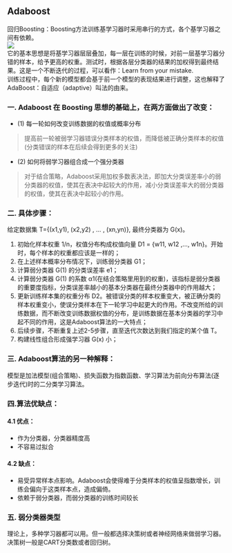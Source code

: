 ## Adaboost
回归Boosting：Boosting方法训练基学习器时采用串行的方式，各个基学习器之间有依赖。  
![](https://ae03.alicdn.com/kf/U29b89572558c473eb237adacc6ec40f1y.jpg)    
它的基本思想是将基学习器层层叠加，每一层在训练的时候，对前一层基学习器分错的样本，给予更高的权重。测试时，根据各层分类器的结果的加权得到最终结果。这是一个不断迭代的过程，可以看作：Learn from your mistake.  
训练过程中，每个新的模型都会基于前一个模型的表现结果进行调整，这也解释了AdaBoost：自适应（adaptive）叫法的由来。  

### 一. Adaboost 在 Boosting 思想的基础上，在两方面做出了改变：  
- (1) 每一轮如何改变训练数据的权值或概率分布  
> 提高前一轮被弱学习器错误分类样本的权值，而降低被正确分类样本的权值(分类错误的样本在后续会得到更多的关注)   
- (2) 如何将弱学习器组合成一个强分类器  
> 对于结合策略，Adaboost采用加权多数表决法，即加大分类误差率小的弱分类器的权值，使其在表决中起较大的作用，减小分类误差率大的弱分类器的权值，使其在表决中起较小的作用。  
> 

### 二. 具体步骤：  
给定数据集 T={(x1,y1), (x2,y2) , … , (xn,yn)}, 最终分类器为 G(x)。  
1. 初始化样本权重 1/n，权值分布构成权值向量 D1 = {w11, w12 ,…, w1n}。开始时，每个样本的权重都应该是一样的；  
2. 在上述样本概率分布情况下，训练弱分类器 G1；    
3. 计算弱分类器 G(1) 的分类误差率 e1；  
4. 计算弱分类器 G(1) 的系数 α1(在结合策略里用到的权重)，该指标是弱分类器的重要度指标，分类误差率越小的基本分类器在最终分类器中的作用越大；  
5. 更新训练样本集的权重分布 D2。被错误分类的样本权重变大，被正确分类的样本权重变小，使误分类样本在下一轮学习中起更大的作用。不改变所给的训练数据，而不断改变训练数据权值的分布，是训练数据在基本分类器的学习中起不同的作用，这是Adaboost算法的一大特点； 
6. 后续步骤，不断重复上述2-5步骤，直至迭代次数达到我们指定的某个值 T。  
7. 构建线性组合形成强学习器 G(x)
小；

### 三. Adaboost算法的另一种解释：  
模型是加法模型(组合策略)、损失函数为指数函数、学习算法为前向分布算法(逐步迭代)时的二分类学习算法。  


### 四.算法优缺点：
#### 4.1 优点：
- 作为分类器，分类器精度高
- 不容易过拟合

#### 4.2 缺点：
- 易受异常样本点影响。Adaboost会使得难于分类样本的权值呈指数增长，训练会偏向于这类样本点，造成偏倚。  
- 依赖于弱分类器，而弱分类器的训练时间较长


 ### 五. 弱分类器类型
 理论上，多种学习器都可以用。但一般都选择决策树或者神经网络来做弱学习器。  
 决策树一般是CART分类数或者回归树。  
